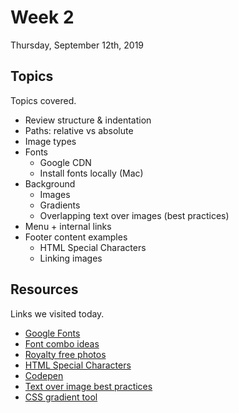 # Week 2
Thursday, September 12th, 2019

## Topics
Topics covered.

- Review structure & indentation
- Paths: relative vs absolute
- Image types
- Fonts
  - Google CDN
  - Install fonts locally (Mac)
- Background
  - Images
  - Gradients
  - Overlapping text over images (best practices)
- Menu + internal links
- Footer content examples
  - HTML Special Characters
  - Linking images

## Resources
Links we visited today.

- [Google Fonts](https://fonts.google.com)
- [Font combo ideas](https://fontpair.co/)
- [Royalty free photos](https://unsplash.com)
- [HTML Special Characters](https://dev.w3.org/html5/html-author/charref)
- [Codepen](https://codepen.io)
- [Text over image best practices](https://www.nngroup.com/articles/text-over-images/)
- [CSS gradient tool](https://cssgradient.io/)